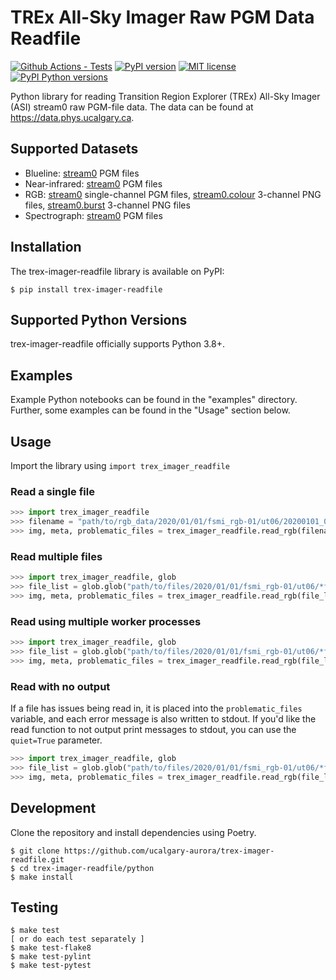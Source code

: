 # TREx All-Sky Imager Raw PGM Data Readfile

[![Github Actions - Tests](https://github.com/ucalgary-aurora/trex-imager-readfile/workflows/tests/badge.svg)](https://github.com/ucalgary-aurora/trex-imager-readfile/actions?query=workflow%3Atests)
[![PyPI version](https://img.shields.io/pypi/v/trex-imager-readfile.svg)](https://pypi.python.org/pypi/trex-imager-readfile/)
[![MIT license](https://img.shields.io/badge/License-MIT-blue.svg)](https://lbesson.mit-license.org/)
[![PyPI Python versions](https://img.shields.io/badge/python-3.8%20%7C%203.8%20%7C%203.9%20%7C%203.10%20%7C%203.11-blue)](https://pypi.python.org/pypi/trex-imager-readfile/)

Python library for reading Transition Region Explorer (TREx) All-Sky Imager (ASI) stream0 raw PGM-file data. The data can be found at https://data.phys.ucalgary.ca.

## Supported Datasets

- Blueline: [stream0](https://data.phys.ucalgary.ca/sort_by_project/TREx/blueline/stream0) PGM files
- Near-infrared: [stream0](https://data.phys.ucalgary.ca/sort_by_project/TREx/NIR/stream0) PGM files
- RGB: [stream0](https://data.phys.ucalgary.ca/sort_by_project/TREx/RGB/stream0) single-channel PGM files, [stream0.colour](https://data.phys.ucalgary.ca/sort_by_project/TREx/RGB/stream0.colour) 3-channel PNG files, [stream0.burst](https://data.phys.ucalgary.ca/sort_by_project/TREx/RGB/stream0.burst) 3-channel PNG files
- Spectrograph: [stream0](https://data.phys.ucalgary.ca/sort_by_project/TREx/spectrograph/stream0) PGM files

## Installation

The trex-imager-readfile library is available on PyPI:

```console
$ pip install trex-imager-readfile
```

## Supported Python Versions

trex-imager-readfile officially supports Python 3.8+.

## Examples

Example Python notebooks can be found in the "examples" directory. Further, some examples can be found in the "Usage" section below.

## Usage

Import the library using `import trex_imager_readfile`

### Read a single file

```python
>>> import trex_imager_readfile
>>> filename = "path/to/rgb_data/2020/01/01/fsmi_rgb-01/ut06/20200101_0600_fsmi_rgb-01_full.pgm.gz"
>>> img, meta, problematic_files = trex_imager_readfile.read_rgb(filename)
```

### Read multiple files

```python
>>> import trex_imager_readfile, glob
>>> file_list = glob.glob("path/to/files/2020/01/01/fsmi_rgb-01/ut06/*full.pgm*")
>>> img, meta, problematic_files = trex_imager_readfile.read_rgb(file_list)
```

### Read using multiple worker processes

```python
>>> import trex_imager_readfile, glob
>>> file_list = glob.glob("path/to/files/2020/01/01/fsmi_rgb-01/ut06/*full.pgm*")
>>> img, meta, problematic_files = trex_imager_readfile.read_rgb(file_list, workers=4)
```

### Read with no output

If a file has issues being read in, it is placed into the `problematic_files` variable, and each error message is also written to stdout. If you'd like the read function to not output print messages to stdout, you can use the `quiet=True` parameter.

```python
>>> import trex_imager_readfile, glob
>>> file_list = glob.glob("path/to/files/2020/01/01/fsmi_rgb-01/ut06/*full.pgm*")
>>> img, meta, problematic_files = trex_imager_readfile.read_rgb(file_list, workers=4, quiet=True)
```

## Development

Clone the repository and install dependencies using Poetry.

```console
$ git clone https://github.com/ucalgary-aurora/trex-imager-readfile.git
$ cd trex-imager-readfile/python
$ make install
```

## Testing

```console
$ make test
[ or do each test separately ]
$ make test-flake8
$ make test-pylint
$ make test-pytest
```
